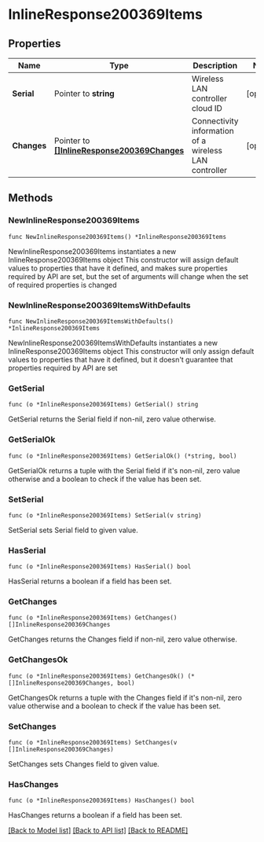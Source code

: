 # InlineResponse200369Items

## Properties

Name | Type | Description | Notes
------------ | ------------- | ------------- | -------------
**Serial** | Pointer to **string** | Wireless LAN controller cloud ID | [optional] 
**Changes** | Pointer to [**[]InlineResponse200369Changes**](InlineResponse200369Changes.md) | Connectivity information of a wireless LAN controller | [optional] 

## Methods

### NewInlineResponse200369Items

`func NewInlineResponse200369Items() *InlineResponse200369Items`

NewInlineResponse200369Items instantiates a new InlineResponse200369Items object
This constructor will assign default values to properties that have it defined,
and makes sure properties required by API are set, but the set of arguments
will change when the set of required properties is changed

### NewInlineResponse200369ItemsWithDefaults

`func NewInlineResponse200369ItemsWithDefaults() *InlineResponse200369Items`

NewInlineResponse200369ItemsWithDefaults instantiates a new InlineResponse200369Items object
This constructor will only assign default values to properties that have it defined,
but it doesn't guarantee that properties required by API are set

### GetSerial

`func (o *InlineResponse200369Items) GetSerial() string`

GetSerial returns the Serial field if non-nil, zero value otherwise.

### GetSerialOk

`func (o *InlineResponse200369Items) GetSerialOk() (*string, bool)`

GetSerialOk returns a tuple with the Serial field if it's non-nil, zero value otherwise
and a boolean to check if the value has been set.

### SetSerial

`func (o *InlineResponse200369Items) SetSerial(v string)`

SetSerial sets Serial field to given value.

### HasSerial

`func (o *InlineResponse200369Items) HasSerial() bool`

HasSerial returns a boolean if a field has been set.

### GetChanges

`func (o *InlineResponse200369Items) GetChanges() []InlineResponse200369Changes`

GetChanges returns the Changes field if non-nil, zero value otherwise.

### GetChangesOk

`func (o *InlineResponse200369Items) GetChangesOk() (*[]InlineResponse200369Changes, bool)`

GetChangesOk returns a tuple with the Changes field if it's non-nil, zero value otherwise
and a boolean to check if the value has been set.

### SetChanges

`func (o *InlineResponse200369Items) SetChanges(v []InlineResponse200369Changes)`

SetChanges sets Changes field to given value.

### HasChanges

`func (o *InlineResponse200369Items) HasChanges() bool`

HasChanges returns a boolean if a field has been set.


[[Back to Model list]](../README.md#documentation-for-models) [[Back to API list]](../README.md#documentation-for-api-endpoints) [[Back to README]](../README.md)


